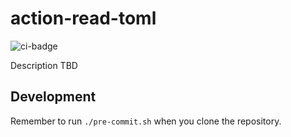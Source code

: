 # action-read-toml
![ci-badge](https://github.com/outcome-co/action-read-toml/workflows/Continuous%20Integration/badge.svg)

Description TBD

## Development

Remember to run `./pre-commit.sh` when you clone the repository.
